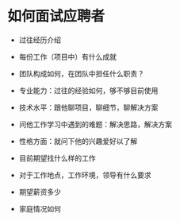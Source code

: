 # 如何面试应聘者

- 过往经历介绍
- 每份工作（项目中）有什么成就
- 团队构成如何，在团队中担任什么职责？
- 专业能力：过往的经验如何，够不够目前使用
- 技术水平：跟他聊项目，聊细节，聊解决方案
- 问他工作学习中遇到的难题：解决思路，解决方案
- 性格方面：就问下他的兴趣爱好以了解

- 目前期望找什么样的工作
- 对于工作地点，工作环境，领导有什么要求
- 期望薪资多少
- 家庭情况如何
